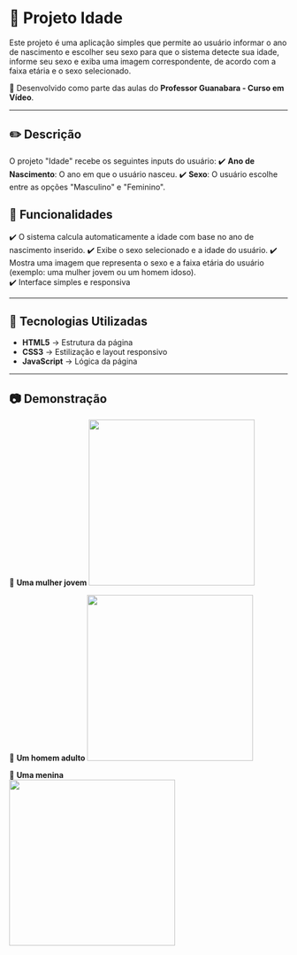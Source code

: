 # 🚀 Projeto Idade 

Este projeto é uma aplicação simples que permite ao usuário informar o ano de nascimento e escolher seu sexo para que o sistema detecte sua idade, informe seu sexo e exiba uma imagem correspondente, de acordo com a faixa etária e o sexo selecionado.

📌 Desenvolvido como parte das aulas do **Professor Guanabara - Curso em Vídeo**.  

---

## ✏️ Descrição
O projeto "Idade" recebe os seguintes inputs do usuário:
✔️ **Ano de Nascimento**: O ano em que o usuário nasceu.
✔️ **Sexo**: O usuário escolhe entre as opções "Masculino" e "Feminino".

## 🎯 Funcionalidades  
✔️ O sistema calcula automaticamente a idade com base no ano de nascimento inserido.
✔️ Exibe o sexo selecionado e a idade do usuário. 
✔️ Mostra uma imagem que representa o sexo e a faixa etária do usuário (exemplo: uma mulher jovem ou um homem idoso).  
✔️ Interface simples e responsiva  

---

## 🚀 Tecnologias Utilizadas

- **HTML5** → Estrutura da página
- **CSS3** → Estilização e layout responsivo  
- **JavaScript** → Lógica da página

---

## 📷 Demonstração  
🔹 **Uma mulher jovem** 
<img src="" width="300px">  

🔹 **Um homem adulto**
<img src="" width="300px">  

🔹 **Uma menina**  
<img src="" width="300px">  
